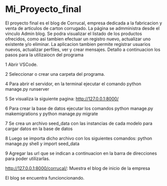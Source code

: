 # Mi_Proyecto_final

El proyecto final es el blog de Corrucal, empresa dedicada a la fabricacion y venta de articulos de carton corrugado. La página se admministra desde el vinculo Admin blog. Se podra visualizar el listado de los productos ofrecidos, como asi tambien efectuar un registro nuevo, actualizar uno existente y/o eliminar. La aplicacion tambien permite registrar usuarios nuevos, actualizar perfiles, ver y crear mensajes. Detallo a continuacion los pasos para la utilizaiocn del programa


1 Abrir VSCode.

2 Seleccionar o crear una carpeta del programa.

4 Para abrir el servidor, en la terminal ejecutar el comando python manage.py runserver 

5 Se visualiza la siguiente pagina: http://127.0.0.1:8000/

6 Para crear la base de datos ejecutar los comandos python manage.py makemigrations y python manage.py migrate

7 Se crea un archivo seed_data con las instancias de cada modelo para cargar datos en la base de datos

8 Luego se importa dicho archivo con los siguientes comandos: python manage.py shell y import seed_data

9 Agregar las url que se indican a continuacion en la barra de direcciones para poder utilizarlas. 




http://127.0.0.1:8000/corrucal/: Muestra el blog de inicio de la empresa



El blog se encuentra funcioncionando.




